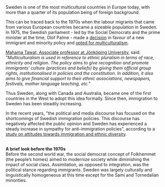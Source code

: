 <link href="../assets/main.css" rel="stylesheet">

<p class="text-body-2">
Sweden is one of the most multicultural countries in Europe today, with more than a quarter of its population being of foreign background.

This can be traced back to the 1970s when the labour migrants that came from various European countries became a sizeable population in Sweden. In 1975, the Swedish parliament - led by the Social Democrats and the prime minister at the time, Olof Palme - made a [decision](https://lagen.nu/prop/1975:26) in favour of a new immigrant and minority policy and [opted for multiculturalism](https://www.tandfonline.com/doi/full/10.1080/10286632.2017.1335719).

[Mahama Tawat, Associate professor at Jönköping University](https://scholar.google.com/citations?user=VQos0d8AAAAJ&hl=en), said:
_"Multiculturalism is used in reference to ethnic pluralism in terms of race, ethnicity and religion. The policy aims to give recognition and promote immigrants' culture (practices and beliefs) by giving them official group rights, institutionalised in policies and the constitution. In addition, it also aims to give financial support to their ethnic associations, newspapers, festivals, mother language teaching, etc."_

Thus Sweden, along with Canada and Australia, became one of the first countries in the West to adopt this idea formally. Since then, immigration to Sweden has been steadily increasing.

In the recent years, "the political and media discourse has focused on the shortcomings of Swedish immigration policies. This discourse has negatively affected the public opinion and Sweden has experienced a steady increase in sympathy for anti-immigration policies", according to a [study on attitudes towards immigration and ethnic diversity](https://www.mdpi.com/2076-0760/10/10/401/htm).

<br />**A brief look before the 1970s**<br />
Before the second world war, the social democrat concept of Folkhemmet (the people’s homes) aimed to modernize society while diminishing the impact of social class. Assimilation, as opposed to integration, was the political stance regarding immigrants. Sweden was largely culturally and linguistically homogeneous at this time except for the Sami and Tornedalian minorities.
</p>
